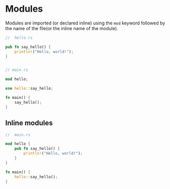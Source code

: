 # Modules

Modules are imported (or declared inline) using the `mod` keyword followed by the name of the file(or the inline name of the module).

```rust
//  hello.rs

pub fn say_hello() {
    println!("Hello, world!");
}


// main.rs

mod hello;

use hello::say_hello;

fn main() {
    say_hello();
}

```

## Inline modules

```rust
//  main.rs

mod hello {
    pub fn say_hello() {
        println!("Hello, world!");
    }
}

fn main() {
    hello::say_hello();
}

```